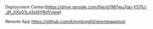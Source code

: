 Deployment Center(https://drive.google.com/file/d/1M7wu7qp-Y57lU-_8f_XXq51Lq3oNYRsf/view)

Remote App
https://github.com/kimmknight/remoteapptool
